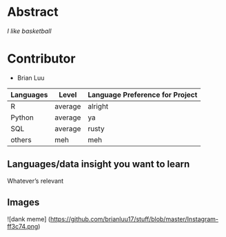 # Abstract

*I like basketball*

# Contributor

- Brian Luu

Languages | Level | Language Preference for Project
--- | --- | ---
R | average | alright
Python | average | ya
SQL | average | rusty
others | meh | meh

## Languages/data insight you want to learn

Whatever’s relevant

## Images
![dank meme]
(https://github.com/brianluu17/stuff/blob/master/Instagram-ff3c74.png)